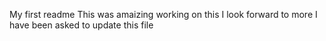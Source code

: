 My first readme
This was amaizing working on this
I look forward to more
I have been asked to update this file
